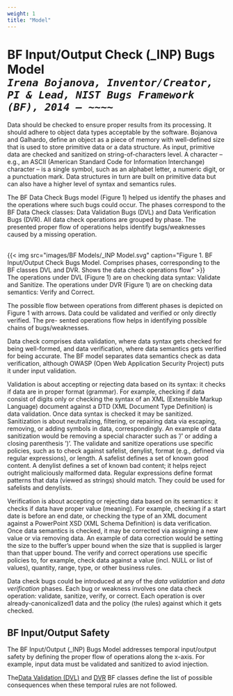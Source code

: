 ```yaml
---
weight: 1
title: "Model"
---
```

# BF Input/Output Check (\_INP) Bugs Model <br/>_`Irena Bojanova, Inventor/Creator, PI & Lead, NIST Bugs Framework (BF), 2014 – ~~~~`_

Data should be checked to ensure proper results from its processing. It should adhere to object data types acceptable by the software. Bojanova and Galhardo, define an object as a piece of memory with well-defined size that is used to store primitive data or a data structure. As input, primitive data are checked and sanitized on string-of-characters level. A character – e.g., an ASCII (American Standard Code for Information Interchange) character – is a single symbol, such as an alphabet letter, a numeric digit, or a punctuation mark. Data structures in turn are built on primitive data but can also have a higher level of syntax and semantics rules.

The BF Data Check Bugs model (Figure 1) helped us identify the phases and the operations where such bugs could occur. The phases correspond to the BF Data Check classes: Data Validation Bugs (DVL) and Data Verification Bugs (DVR). All data check operations are grouped by phase. The presented proper flow of operations helps identify bugs/weaknesses caused by a missing operation.
<br/><br/>

{{< img src="images/BF Models/_INP Model.svg" caption="Figure 1. BF Input/Output Check Bugs Model. Comprises phases, corresponding to the BF classes DVL and DVR. Shows the data check operations flow" >}}
<br/>
The operations under DVL (Figure 1) are on checking data syntax: Validate and Sanitize. The operations under DVR (Figure 1) are on checking data semantics: Verify and Correct.

The possible flow between operations from different phases is depicted on Figure 1 with arrows. Data could be validated and verified or only directly verified. The pre- sented operations flow helps in identifying possible chains of bugs/weaknesses.

Data check comprises data validation, where data syntax gets checked for being well-formed, and data verification, where data semantics gets verified for being accurate. The BF model separates data semantics check as data verification, although OWASP (Open Web Application Security Project) puts it under input validation.

Validation is about accepting or rejecting data based on its syntax: it checks if data are in proper format (grammar). For example, checking if data consist of digits only or checking the syntax of an XML (Extensible Markup Language) document against a DTD (XML Document Type Definition) is data validation. Once data syntax is checked it may be sanitized. Sanitization is about neutralizing, filtering, or repairing data via escaping, removing, or adding symbols in data, correspondingly. An example of data sanitization would be removing a special character such as ’/’ or adding a closing parenthesis ’)’. The validate and sanitize operations use specific policies, such as to check against safelist, denylist, format (e.g., defined via regular expressions), or length. A safelist defines a set of known good content. A denylist defines a set of known bad content; it helps reject outright maliciously malformed data. Regular expressions define format patterns that data (viewed as strings) should match. They could be used for safelists and denylists.

Verification is about accepting or rejecting data based on its semantics: it checks if data have proper value (meaning). For example, checking if a start date is before an end date, or checking the type of an XML document against a PowerPoint XSD (XML Schema Definition) is data verification. Once data semantics is checked, it may be corrected via assigning a new value or via removing data. An example of data correction would be setting the size to the buffer’s upper bound when the size that is supplied is larger than that upper bound. The verify and correct operations use specific policies to, for example, check data against a value (incl. NULL or list of values), quantity, range, type, or other business rules.

Data check bugs could be introduced at any of the _data validation_ and _data verification_ phases. Each bug or weakness involves one data check operation: validate, sanitize, verify, or correct. Each operation is over already-canonicalized1 data and the policy (the rules) against which it gets checked.

## BF Input/Output Safety

The BF Input/Output (_INP) Bugs Model addresses temporal input/output safety by defining the proper flow of operations along the x-axis. For example, input data must be validated and sanitized to aviod injection. 

The[Data Validation (DVL)](/BF/info/bf-classes/_inp/dvl) and [DVR](/BF/info/bf-classes/_inp/dvr) BF classes define the list of possible consequences when these temporal rules are not followed.
